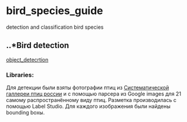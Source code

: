 # bird_species_guide
detection and classification bird species

## ..*Bird detection

[object_detecrtion](https://github.com/LadaChernenko/bird_species_guide/tree/main/object_detecrtion)
### Libraries:


Для детекции были взяты фотографии птиц из [Систематической галлереи птиц россии](http://www.rbcu.ru/birdclass/) и с помощью парсера из Google images для 21 самому распространённому виду птиц.
Разметка производилась с помощью Label Studio. Для каждого изображения были найдены bounding boxы.
